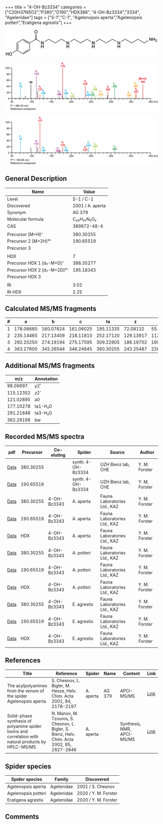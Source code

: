 +++
title = "4-OH-Bz3334"
categories = ["C20H37N5O2","P380","D190","HDX388",
"4-OH-Bz3334","3334",
"Agelenidae"]
tags = ["S-1","C-1",
"Agelenopsis aperta","Agelenopsis potteri","Eratigena agrestis"]
+++

![](/img/4-OH-Bz3334.png)

![](/img_MSMS/380_4-OH-Bz3334.png?classes=border)

![](/img_MSMS/380_4-OH-Bz3334_2.png?classes=border)

## General Description

| Name                        | Value            |
|-----------------------------|------------------|
| Level                       | S-1 / C-1                |
| Discovered                  | 2001 / A. aperta |
| Synonym                     | AG 379           |
| Molecular formula           | C₂₀H₃₇N₅O₂       |
| CAS                         | 389872-48-4      |
|                             |                  |
| Precursor   [M+H]⁺          | 380.30255        |
| Precursor 2 [M+2H]²⁺        | 190.65519        |
| Precursor 3                 |                  |
|                             |                  |
| HDX                         | 7                |
| Precursor HDX 1 [d₇-M+D]⁺   | 388.35277        |
| Precursor HDX 2 [d₇-M+2D]²⁺ | 195.18343        |
| Precursor HDX 3             |                  |
|                             |                  |
| Rt                          | 3.02             |
| Rt HDX                      | 2.25             |

## Calculated MS/MS fragments

| # | a         | b         | c         | ta        | z         | y         | tz        |
|---|-----------|-----------|-----------|-----------|-----------|-----------|-----------|
| 1 | 178.08680 | 160.07624 | 161.06025 | 195.11335 | 72.08132  | 55.05477  | 89.10787  |
| 2 | 235.14465 | 217.13409 | 218.11810 | 252.17120 | 129.13917 | 112.11262 | 146.16572 |
| 3 | 292.20250 | 274.19194 | 275.17595 | 309.22905 | 186.19702 | 169.17047 | 203.33457 |
| 4 | 363.27600 | 345.26544 | 346.24945 | 380.30255 | 243.25487 | 226.22832 | 260.28142 |

## Additional MS/MS fragments

| m/z       | Annotation |
|-----------|------------|
| 98.09697  | y2'        |
| 115.12352 | z2'        |
| 121.02895 | a0         |
| 177.10278 | ta1-H₂O    |
| 291.21848 | ta3-H₂O    |
| 362.29199 | bw         |

## Recorded MS/MS spectra

| pdf                                                          | Precursor | Co-eluting  | Spider             | Source                       | Author        |
|--------------------------------------------------------------|-----------|-------------|--------------------|------------------------------|---------------|
| [Data](/pdf/380_4-OH-Bz3334_3-02.pdf)                        | 380.30255 |             | synth. 4-OH-Bz3334 | UZH Bienz lab, CHE           | Y. M. Forster |
| [Data](/pdf/380_4-OH-Bz3334_3-02_2.pdf)                      | 190.65519 |             | synth. 4-OH-Bz3334 | UZH Bienz lab, CHE           | Y. M. Forster |
| [Data](/pdf/A-aperta/380_4-OH-Bz3334_4-OH-Bz3343_Aa.pdf)     | 380.30255 | 4-OH-Bz3343 | A. aperta          | Fauna Laboratories Ltd., KAZ | Y. M. Forster |
| [Data](/pdf/A-aperta/380_4-OH-Bz3334_4-OH-Bz3343_Aa_2.pdf)   | 190.65519 | 4-OH-Bz3343 | A. aperta          | Fauna Laboratories Ltd., KAZ | Y. M. Forster |
| [Data](/pdf/A-aperta/380_4-OH-Bz3334_4-OH-Bz3343_Aa_HDX.pdf) | HDX       | 4-OH-Bz3343 | A. aperta          | Fauna Laboratories Ltd., KAZ | Y. M. Forster |
| [Data](/pdf/A-potteri/380_4-OH-Bz3334_4-OH-Bz3343_Ap.pdf) | 380.30255 | 4-OH-Bz3343          | A. potteri | Fauna Laboratories Ltd., KAZ | Y. M. Forster |
| [Data](/pdf/A-potteri/380_4-OH-Bz3334_4-OH-Bz3343_Ap_2.pdf) | 190.65519 | 4-OH-Bz3343          | A. potteri | Fauna Laboratories Ltd., KAZ | Y. M. Forster |
| [Data](/pdf/A-potteri/380_4-OH-Bz3334_4-OH-Bz3343_Ap_HDX.pdf) | HDX | 4-OH-Bz3343          | A. potteri | Fauna Laboratories Ltd., KAZ | Y. M. Forster |
| [Data](/pdf/E-agrestis/380_4-OH-Bz3334_4-OH-Bz3343_Ea.pdf) | 380.30255 | 4-OH-Bz3343           | E. agrestis | Fauna Laboratories Ltd., KAZ | Y. M. Forster |
| [Data](/pdf/E-agrestis/380_4-OH-Bz3334_4-OH-Bz3343_Ea_2.pdf) | 190.65519 | 4-OH-Bz3343           | E. agrestis | Fauna Laboratories Ltd., KAZ | Y. M. Forster |
| [Data](/pdf/E-agrestis/380_4-OH-Bz3334_4-OH-Bz3343_Ea_HDX.pdf) | HDX | 4-OH-Bz3343           | E. agrestis | Fauna Laboratories Ltd., KAZ | Y. M. Forster |

## References

| Title                                                                                                | Reference                                                                                   | Spider    | Name   | Content               | Link                                              |
|------------------------------------------------------------------------------------------------------|---------------------------------------------------------------------------------------------|-----------|--------|-----------------------|---------------------------------------------------|
| The acylpolyamines from the venom of the spider Agelenopsis aperta                                   | S. Chesnov, L. Bigler, M. Hesse, Helv. Chim. Acta 2001, 84, 2178-2197                       | A. aperta | AG 379 | APCI-MS/MS            | [Link](https://onlinelibrary.wiley.com/doi/abs/10.1002/1522-2675%2820010815%2984%3A8%3C2178%3A%3AAID-HLCA2178%3E3.0.CO%3B2-N)                                       |
| Solid-phase synthesis of polyamine spider toxins and correlation with natural products by HPLC-MS/MS | N. Manov, M. Tzouros, S. Chesnov, L. Bigler, S. Bienz, Helv. Chim. Acta 2002, 85, 2827-2846 | A. aperta |        | Synthesis, NMR, APCI-MS/MS | [Link](https://onlinelibrary.wiley.com/doi/abs/10.1002/1522-2675%28200209%2985%3A9%3C2827%3A%3AAID-HLCA2827%3E3.0.CO%3B2-5) |

## Spider species

| Spider species     | Family     | Discovered        |
|--------------------|------------|-------------------|
| Agelenopsis aperta | Agelenidae | 2001 / S. Chesnov |
| Agelenopsis potteri | Agelenidae | 2020 / Y. M. Forster |
| Eratigena agrestis | Agelenidae | 2020 / Y. M. Forster |

## Comments